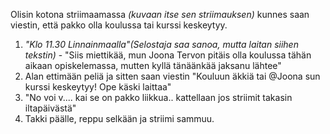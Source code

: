 Olisin kotona striimaamassa *(kuvaan itse sen striimauksen)* kunnes saan viestin, että pakko olla koulussa tai kurssi keskeytyy.

1. *"Klo 11.30 Linnainmaalla"(Selostaja saa sanoa, mutta laitan siihen tekstin)* - "Siis miettikää, mun Joona Tervon pitäis olla koulussa tähän aikaan opiskelemassa, mutten kyllä tänäänkää jaksanu lähtee"
2. Alan ettimään peliä ja sitten saan viestin "Kouluun äkkiä tai @Joona sun kurssi keskeytyy! Ope käski laittaa"
3. "No voi v.... kai se on pakko liikkua.. kattellaan jos striimit takasin iltapäivästä"
4. Takki päälle, reppu selkään ja striimi sammuu.